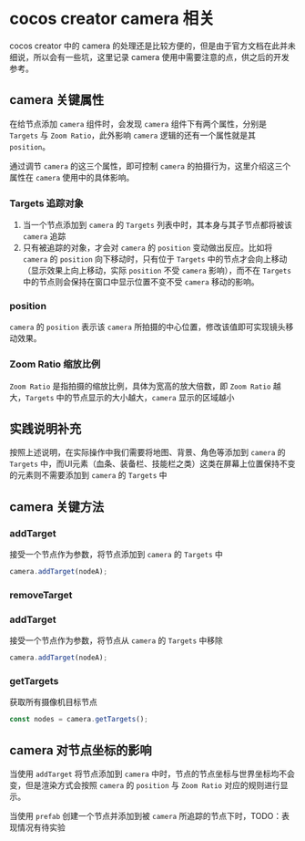 # cocos creator camera 相关
cocos creator 中的 camera 的处理还是比较方便的，但是由于官方文档在此并未细说，所以会有一些坑，这里记录 camera 使用中需要注意的点，供之后的开发参考。

## camera 关键属性
在给节点添加 `camera` 组件时，会发现 `camera` 组件下有两个属性，分别是 `Targets` 与 `Zoom Ratio`，此外影响 `camera` 逻辑的还有一个属性就是其 `position`。  

通过调节 `camera` 的这三个属性，即可控制 `camera` 的拍摄行为，这里介绍这三个属性在 `camera` 使用中的具体影响。

### Targets 追踪对象
1. 当一个节点添加到 `camera` 的 `Targets` 列表中时，其本身与其子节点都将被该 `camera` 追踪  
1. 只有被追踪的对象，才会对 `camera` 的 `position` 变动做出反应。比如将 `camera` 的 `position` 向下移动时，只有位于 `Targets` 中的节点才会向上移动（显示效果上向上移动，实际 `position` 不受 `camera` 影响），而不在 `Targets` 中的节点则会保持在窗口中显示位置不变不受 `camera` 移动的影响。

### position
`camera` 的 `position` 表示该 `camera` 所拍摄的中心位置，修改该值即可实现镜头移动效果。

### Zoom Ratio 缩放比例
`Zoom Ratio` 是指拍摄的缩放比例，具体为宽高的放大倍数，即 `Zoom Ratio` 越大，`Targets` 中的节点显示的大小越大，`camera` 显示的区域越小

## 实践说明补充
按照上述说明，在实际操作中我们需要将地图、背景、角色等添加到 `camera` 的 `Targets` 中，而UI元素（血条、装备栏、技能栏之类）这类在屏幕上位置保持不变的元素则不需要添加到 `camera` 的 `Targets` 中  

## camera 关键方法
### addTarget
接受一个节点作为参数，将节点添加到 `camera` 的 `Targets` 中

```js
camera.addTarget(nodeA);
```

### removeTarget
### addTarget
接受一个节点作为参数，将节点从 `camera` 的 `Targets` 中移除

```js
camera.addTarget(nodeA);
```

### getTargets
获取所有摄像机目标节点

```js
const nodes = camera.getTargets();
```

## camera 对节点坐标的影响
当使用 `addTarget` 将节点添加到 `camera` 中时，节点的节点坐标与世界坐标均不会变，但是渲染方式会按照 `camera` 的 `position` 与 `Zoom Ratio` 对应的规则进行显示。

当使用 `prefab` 创建一个节点并添加到被 `camera` 所追踪的节点下时，TODO：表现情况有待实验